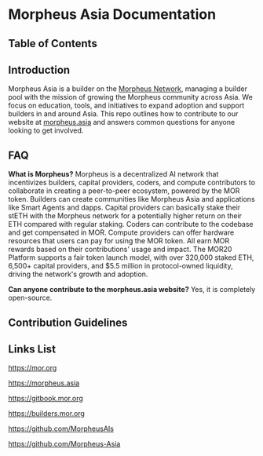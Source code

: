 # Morpheus Asia Documentation

## Table of Contents

## Introduction

Morpheus Asia is a builder on the [Morpheus Network](https://mor.org), managing a builder pool with the mission of growing the Morpheus community across Asia. We focus on education, tools, and initiatives to expand adoption and support builders in and around Asia. This repo outlines how to contribute to our website at [morpheus.asia](https://morpheus.asia) and answers common questions for anyone looking to get involved.
## FAQ
**What is Morpheus?**
Morpheus is a decentralized AI network that incentivizes builders, capital providers, coders, and compute contributors to collaborate in creating a peer-to-peer ecosystem, powered by the MOR token. Builders can create communities like Morpheus Asia and applications like Smart Agents and dapps. Capital providers can basically stake their stETH with the Morpheus network for a potentially higher return on their ETH compared with regular staking. Coders can contribute to the codebase and get compensated in MOR. Compute providers can offer hardware resources that users can pay for using the MOR token. All earn MOR rewards based on their contributions' usage and impact. The MOR20 Platform supports a fair token launch model, with over 320,000 staked ETH, 6,500+ capital providers, and $5.5 million in protocol-owned liquidity, driving the network's growth and adoption.

**Can anyone contribute to the morpheus.asia website?**
Yes, it is completely open-source.

## Contribution Guidelines

## Links List
https://mor.org

https://morpheus.asia

https://gitbook.mor.org

https://builders.mor.org

https://github.com/MorpheusAIs

https://github.com/Morpheus-Asia



